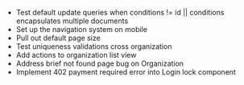 * Test default update queries when conditions != id || conditions encapsulates multiple documents
* Set up the navigation system on mobile
* Pull out default page size
* Test uniqueness validations cross organization
* Add actions to organization list view
* Address brief not found page bug on Organization
* Implement 402 payment required error into Login lock component